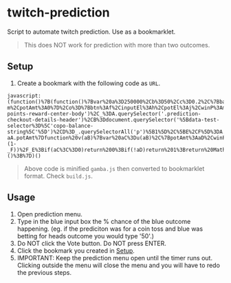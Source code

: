 # twitch-prediction
Script to automate twitch prediction. Use as a bookmarklet.

> This does NOT work for prediction with more than two outcomes.

## Setup
1. Create a bookmark with the following code as `URL`.

```
javascript:(function()%7B(function()%7Bvar%20a%3D250000%2Cb%3D50%2Cc%3D0.2%2C%7BbalanceEl%3Ad%2CtimerEl%3Ae%2CbluBtn%3Af%2CredBtn%3Ag%2CbluInputEl%3Ah%2CredInputEl%3Ai%2CbluPotEl%3Aj%2CredPotEl%3Ak%7D%3Dq()%2Cl%3Dw(d.innerText)%2Cm%3DparseFloat(h.value%2C10)%2Cn%3D%7Bbtn%3Ag%2CinputEl%3Ai%2CpotEl%3Ak%2CwinP%3A100-m%2CpotAmt%3A0%7D%2Co%3D%7Bbtn%3Af%2CinputEl%3Ah%2CpotEl%3Aj%2CwinP%3Am%2CpotAmt%3A0%7D%3Bconsole.info(%60Starting%20gamba%20with%20blu%20win%20percent%20set%20to%20%24%7Bm%7D%60)%3Bh.blur()%3Bvar%20p%3Dnew%20MutationObserver(r)%3Bp.observe(e%2C%7Bsubtree%3A!0%2CcharacterData%3A!0%7D)%3Bfunction%20q()%7Bvar%20A%3Ddocument.querySelector('%23channel-points-reward-center-body')%2C_%3DA.querySelector('.prediction-checkout-details-header')%2CB%3Ddocument.querySelector('%5Bdata-test-selector%3D%5C'copo-balance-string%5C'%5D')%2CD%3D_.querySelectorAll('p')%5B1%5D%2C%5BE%2CF%5D%3DA.querySelectorAll('button')%2C%5BG%2CH%5D%3DA.querySelectorAll('input')%2CI%3Ddocument.querySelectorAll('.hERoTc')%3Breturn%7BbalanceEl%3AB%2CtimerEl%3AD%2CbluBtn%3AE%2CredBtn%3AF%2CbluInputEl%3AG%2CredInputEl%3AH%2CbluPotEl%3AI%5B1%5D%2CredPotEl%3AI%5B4%5D%7D%7Dfunction%20r(C%2C_b)%7Bvar%5B_c%2C_d%5D%3DC%5B0%5D.target.data.split('%3A')%2C_e%3D!parseInt(_c%2C10)%26%26parseInt(_d%2C10)%3C2%2C_h%3Dv(o)%3Bo.potAmt%3Dw(o.potEl.innerText)%3Bn.potAmt%3Dw(n.potEl.innerText)%3Blet%20_f%3D0%3Blet%20_g%3Bif(_h%3E0)%7B_f%3D_h%3B_g%3Do%7Delse%7Bvar%20_i%3Dv(n)%3B_i%3E0%26%26(_f%3D_i%2C_g%3Dn)%7Dif(_f%3E0)%7Bvar%20J%3Ds(_g)%3B_g.inputEl.value!%3D%3D%60%24%7B_f%7D%60%26%26(x(_g.inputEl%2C_f)%2Cx(J.inputEl%2C''))%3B_e%26%26y(_g.btn%2C_b)%7D%7Dfunction%20s(_a)%7Bif(_a%3D%3Dn)return%20o%3Bif(_a%3D%3Do)return%20n%7Dfunction%20t(_A)%7Breturn%20(_A.potAmt%2Bs(_A).potAmt)%2F_A.potAmt%7Dfunction%20u(aA)%7Bvar%20_B%3Ds(aA)%2C_C%3DaA.winP%2F_B.winP%3Breturn%20~~_B.potAmt*_C-aA.potAmt%7Dfunction%20v(aB)%7Bvar%20aC%3Du(aB)%2C%7BpotAmt%3AaD%2CwinP%3A_D%7D%3DaB%2C_E%3Dt(aB)%2C_F%3D_D%2F100%2C_G%3D(_E*_F-(1-_F))%2F_E%3Bif(aC%3C%3D0)return%200%3Bif(!aD)return%201%3Breturn%20Math.round(Math.min(a%2CaD*10%2CaC*0.5%2CMath.max(l*c*_G%2CMath.min(l%2Cb))))%7Dfunction%20w(aE)%7Bif(aE.includes('M'))return%20parseFloat(aE)*1000000%3Bif(aE.includes('K'))return%20parseFloat(aE)*1000%3Breturn%20parseFloat(aE)%7Dfunction%20x(aF%2CaG)%7Bvar%20aH%3DObject.getOwnPropertyDescriptor(window.HTMLInputElement.prototype%2C'value').set%3BaH.call(aF%2CaG)%3BaF.dispatchEvent(new%20Event('input'%2C%20%7Bbubbles%3A!0%7D))%7Dfunction%20y(aI%2CaJ)%7BaI.click()%3BaJ.disconnect()%7D%7D)()%3B%7D)()
```

> Above code is minified `gamba.js` then converted to bookmarklet format. Check `build.js`.

## Usage
1. Open prediction menu.
2. Type in the blue input box the % chance of the blue outcome happening. (eg. if the prediciton was for a coin toss and blue was betting for heads outcome you would type '50'.)
3. Do NOT click the Vote button. Do NOT press ENTER.
4. Click the bookmark you created in [Setup](#Setup).
5. IMPORTANT: Keep the prediction menu open until the timer runs out. Clicking outside the menu will close the menu and you will have to redo the previous steps.
